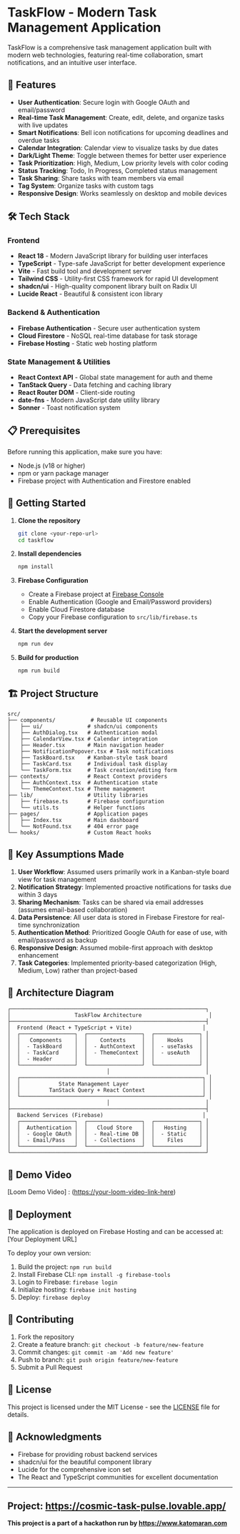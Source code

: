 
# TaskFlow - Modern Task Management Application

TaskFlow is a comprehensive task management application built with modern web technologies, featuring real-time collaboration, smart notifications, and an intuitive user interface.

## 🚀 Features

- **User Authentication**: Secure login with Google OAuth and email/password
- **Real-time Task Management**: Create, edit, delete, and organize tasks with live updates
- **Smart Notifications**: Bell icon notifications for upcoming deadlines and overdue tasks
- **Calendar Integration**: Calendar view to visualize tasks by due dates
- **Dark/Light Theme**: Toggle between themes for better user experience
- **Task Prioritization**: High, Medium, Low priority levels with color coding
- **Status Tracking**: Todo, In Progress, Completed status management
- **Task Sharing**: Share tasks with team members via email
- **Tag System**: Organize tasks with custom tags
- **Responsive Design**: Works seamlessly on desktop and mobile devices

## 🛠️ Tech Stack

### Frontend
- **React 18** - Modern JavaScript library for building user interfaces
- **TypeScript** - Type-safe JavaScript for better development experience
- **Vite** - Fast build tool and development server
- **Tailwind CSS** - Utility-first CSS framework for rapid UI development
- **shadcn/ui** - High-quality component library built on Radix UI
- **Lucide React** - Beautiful & consistent icon library

### Backend & Authentication
- **Firebase Authentication** - Secure user authentication system
- **Cloud Firestore** - NoSQL real-time database for task storage
- **Firebase Hosting** - Static web hosting platform

### State Management & Utilities
- **React Context API** - Global state management for auth and theme
- **TanStack Query** - Data fetching and caching library
- **React Router DOM** - Client-side routing
- **date-fns** - Modern JavaScript date utility library
- **Sonner** - Toast notification system

## 📋 Prerequisites

Before running this application, make sure you have:

- Node.js (v18 or higher)
- npm or yarn package manager
- Firebase project with Authentication and Firestore enabled

## 🚀 Getting Started

1. **Clone the repository**
   ```bash
   git clone <your-repo-url>
   cd taskflow
   ```

2. **Install dependencies**
   ```bash
   npm install
   ```

3. **Firebase Configuration**
   - Create a Firebase project at [Firebase Console](https://console.firebase.google.com)
   - Enable Authentication (Google and Email/Password providers)
   - Enable Cloud Firestore database
   - Copy your Firebase configuration to `src/lib/firebase.ts`

4. **Start the development server**
   ```bash
   npm run dev
   ```

5. **Build for production**
   ```bash
   npm run build
   ```

## 🏗️ Project Structure

```
src/
├── components/           # Reusable UI components
│   ├── ui/              # shadcn/ui components
│   ├── AuthDialog.tsx   # Authentication modal
│   ├── CalendarView.tsx # Calendar integration
│   ├── Header.tsx       # Main navigation header
│   ├── NotificationPopover.tsx # Task notifications
│   ├── TaskBoard.tsx    # Kanban-style task board
│   ├── TaskCard.tsx     # Individual task display
│   └── TaskForm.tsx     # Task creation/editing form
├── contexts/            # React Context providers
│   ├── AuthContext.tsx  # Authentication state
│   └── ThemeContext.tsx # Theme management
├── lib/                 # Utility libraries
│   ├── firebase.ts      # Firebase configuration
│   └── utils.ts         # Helper functions
├── pages/               # Application pages
│   ├── Index.tsx        # Main dashboard
│   └── NotFound.tsx     # 404 error page
└── hooks/               # Custom React hooks
```

## 🎯 Key Assumptions Made

1. **User Workflow**: Assumed users primarily work in a Kanban-style board view for task management
2. **Notification Strategy**: Implemented proactive notifications for tasks due within 3 days
3. **Sharing Mechanism**: Tasks can be shared via email addresses (assumes email-based collaboration)
4. **Data Persistence**: All user data is stored in Firebase Firestore for real-time synchronization
5. **Authentication Method**: Prioritized Google OAuth for ease of use, with email/password as backup
6. **Responsive Design**: Assumed mobile-first approach with desktop enhancement
7. **Task Categories**: Implemented priority-based categorization (High, Medium, Low) rather than project-based

## 📐 Architecture Diagram

```
┌─────────────────────────────────────────────────────────────┐
│                    TaskFlow Architecture                     │
├─────────────────────────────────────────────────────────────┤
│  Frontend (React + TypeScript + Vite)                      │
│  ┌─────────────────┐  ┌─────────────────┐  ┌──────────────┐ │
│  │   Components    │  │    Contexts     │  │    Hooks     │ │
│  │  - TaskBoard    │  │  - AuthContext  │  │  - useTasks  │ │
│  │  - TaskCard     │  │  - ThemeContext │  │  - useAuth   │ │
│  │  - Header       │  │                 │  │              │ │
│  └─────────────────┘  └─────────────────┘  └──────────────┘ │
│                              │                              │
│  ┌─────────────────────────────────────────────────────────┐ │
│  │            State Management Layer                       │ │
│  │         TanStack Query + React Context                  │ │
│  └─────────────────────────────────────────────────────────┘ │
│                              │                              │
├─────────────────────────────────────────────────────────────┤
│  Backend Services (Firebase)                               │
│  ┌─────────────────┐  ┌─────────────────┐  ┌──────────────┐ │
│  │  Authentication │  │   Cloud Store   │  │   Hosting    │ │
│  │  - Google OAuth │  │  - Real-time DB │  │  - Static    │ │
│  │  - Email/Pass   │  │  - Collections  │  │    Files     │ │
│  └─────────────────┘  └─────────────────┘  └──────────────┘ │
└─────────────────────────────────────────────────────────────┘
```

## 🎥 Demo Video

[Loom Demo Video] : ([https://your-loom-video-link-here](https://drive.google.com/file/d/1VCxrDk2tR7i_VxK4ILyQGsHzTkNrRDnF/view?usp=drive_link))

## 🚀 Deployment

The application is deployed on Firebase Hosting and can be accessed at: [Your Deployment URL]

To deploy your own version:
1. Build the project: `npm run build`
2. Install Firebase CLI: `npm install -g firebase-tools`
3. Login to Firebase: `firebase login`
4. Initialize hosting: `firebase init hosting`
5. Deploy: `firebase deploy`

## 🤝 Contributing

1. Fork the repository
2. Create a feature branch: `git checkout -b feature/new-feature`
3. Commit changes: `git commit -am 'Add new feature'`
4. Push to branch: `git push origin feature/new-feature`
5. Submit a Pull Request

## 📄 License

This project is licensed under the MIT License - see the [LICENSE](LICENSE) file for details.

## 🙏 Acknowledgments

- Firebase for providing robust backend services
- shadcn/ui for the beautiful component library
- Lucide for the comprehensive icon set
- The React and TypeScript communities for excellent documentation

---
## Project: https://cosmic-task-pulse.lovable.app/

**This project is a part of a hackathon run by https://www.katomaran.com**

